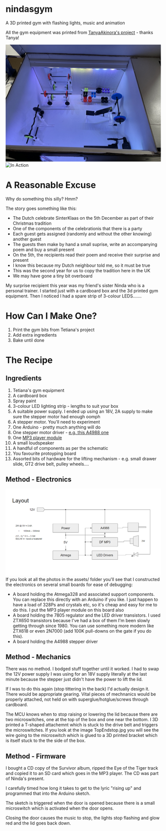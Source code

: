 # nindasgym
A 3D printed gym with flashing lights, music and animation

All the gym equipment was printed from [TanyaAkinora's project](https://www.instructables.com/3d-Printed-Tiny-Gym/) - thanks Tanya!

[![The End Result](https://raw.githubusercontent.com/ukmaker/nindasgym/master/assets/IMG_1022.JPG)](https://youtube.com/watch?v=ekH63PJm3gI)
![In Action](https://youtube.com/watch?v=ekH63PJm3gI)

# A Reasonable Excuse
Why do something this silly? Hmm?

The story goes something like this:
  - The Dutch celebrate SinterKlaas on the 5th December as part of their Christmas tradition
  - One of the components of the celebrationis that there is a party
  - Each guest gets assigned (randomly and without the other knowing) another guest
  - The guests then make by hand a small suprise, write an accompanying poem and buy a small present
  - On the 5th, the recipients read their poem and receive their surprise and present
  - I know this because my Dutch neighbour told me, so it must be true
  - This was the second year for us to copy the tradition here in the UK
  - We may have gone a tiny bit overboard

My surprise recipient this year was my friend's sister Ninda who is a personal trainer. I started just with a cardboard box and the 3d printed gym equipment. Then I noticed I had a spare strip of 3-colour LEDS.......

# How Can I Make One?

1. Print the gym bits from Tetiana's project
2. Add extra ingredients
3. Bake until done

# The Recipe
## Ingredients
1. Tetiana's gym equipment
2. A cardboard box
3. Spray paint
4. 3-colour LED lighting strip - lengths to suit your box
5. A suitable power supply. I ended up using an 18V, 2A supply to make sure the stepper motor had enough oomph
6. A stepper motor. You'll need to experiment
7. One Arduino - pretty much anything will do
8. One stepper motor driver - [e.g. this A4988 one](https://reprapworld.co.uk/electronics/3d-printer-modules/stepper-drivers/a4988-stepper-motor-driver-carrier/?f=ms&mkwid=aGITQRal_dc%7Cpcrid%7C72636737008573%7Cpkw%7C%7Cpmt%7Cbe%7Cslid%7C%7Cprid%7CPF_92_8719345011504_POLOLU&pgrid=1162184743076999&ptaid=pla-4576236135429224&msclkid=d0e02402eb9218b8430e47b68c6f800f)
9. One [MP3 player module](https://www.amazon.co.uk/dp/B01N6P237G/ref=pe_27063361_485629781_TE_item)
10.  A small loudspeaker
11. A handful of components as per the schematic
12. You favourite protoyping board
13. Assorted bits of hardware for the lifting mechanism - e.g. small drawer slide, GT2 drive belt, pulley wheels.... 

## Method - Electronics
![Block Diagram](https://raw.githubusercontent.com/ukmaker/nindasgym/master/assets/BlockDiagram.PNG)
If you look at all the photos in the assets/ folder you'll see that I constructed the electronics on several small boards for ease of debugging:
 - A board holding the Atmega328 and associated support components. You can replace this directly with an Arduino if you like. I just happen to have a load of 328Ps and crystals etc, so it's cheap and easy for me to do this. I put the MP3 player
 module on this board also
 - A board holding the 7805 regulator and the LED driver transistors. I used ZTX650 transistors because I've had a box of them I'm been slowly getting through since 1980. You can use something more modern like ZTX618 or even 2N7000 (add 100K pull-downs on the gate if you do this).
 - A board holding the A4988 stepper driver

## Method - Mechanics
There was no method. I bodged stuff together until it worked. I had to swap the 12V power supply I was using for an 18V supply
literally at the last minute because the stepper just didn't have the power to lift the lid.

If I was to do this again (stop tittering in the back) I'd actually design it. There would be appropriate gearing.
Vital pieces of mechnanics would be properly attached, not held on with superglue/hotglue/screws through cardboard.

The MCU knows when to stop raising or lowering the lid because there are two microswitches, one at the top of the box and one near the bottom. I 3D printed a T-shaped attachemnt which is stuck to the drive belt and triggers the microswitches. If you look at the image TopEndstop.jpg you will see the wire going to the microswitch which is glued to a 3D printed bracket which is itself stuck to the the side of the box.

## Method - Firmware
I bought a CD copy of the Survivor album, ripped the Eye of the Tiger track and copied it to an SD card which goes in the MP3 player. The CD was part of Ninda's present.

I carefully timed how long it takes to get to the lyric "rising up" and programmed that into the Arduino sketch.

The sketch is triggered when the door is opened because there is a small microswitch which is activated when the door opens.

Closing the door causes the music to stop, the lights stop flashing and glow red and the lid goes back down.